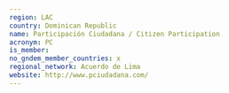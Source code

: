 ```yaml
---
region: LAC
country: Dominican Republic
name: Participación Ciudadana / Citizen Participation
acronym: PC
is_member: 
no_gndem_member_countries: x
regional_network: Acuerdo de Lima
website: http://www.pciudadana.com/
---
```

